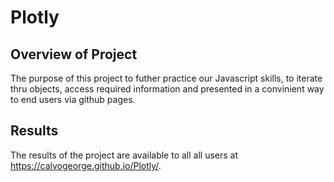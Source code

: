 # Plotly

## Overview of Project

The purpose of this project to futher practice our Javascript skills, to iterate thru objects, access required information and presented in a convinient way to end users via github pages.<br>


## Results

The results of the project are available to all all users at https://calvogeorge.github.io/Plotly/.

